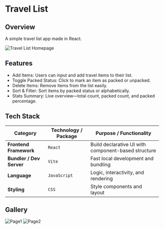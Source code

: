# Travel List

## Overview

A simple travel list app made in React.

![Travel List Homepage ](https://gomfxmkebyzbqwrxvdkj.supabase.co/storage/v1/object/public/images//Travel-List-001.png)

## Features

- Add Items: Users can input and add travel items to their list.
- Toggle Packed Status: Click to mark an item as packed or unpacked.
- Delete Items: Remove items from the list easily.
- Sort & Filter: Sort items by packed status or alphabetically.
- Stats Summary: Live overview—total count, packed count, and packed percentage.

## Tech Stack

| **Category**             | **Technology / Package** | **Purpose / Functionality**                         |
| ------------------------ | ------------------------ | --------------------------------------------------- |
| **Frontend Framework**   | `React`                  | Build declarative UI with component-based structure |
| **Bundler / Dev Server** | `Vite`                   | Fast local development and bundling                 |
| **Language**             | `JavaScript`             | Logic, interactivity, and rendering                 |
| **Styling**              | `CSS`                    | Style components and layout                         |

## Gallery

![Page1](https://gomfxmkebyzbqwrxvdkj.supabase.co/storage/v1/object/public/images//Travel-List-001.png)
![Page2](https://gomfxmkebyzbqwrxvdkj.supabase.co/storage/v1/object/public/images//Travel-List-002.png)

